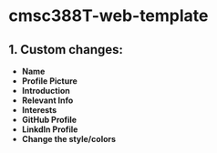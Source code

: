 # cmsc388T-web-template
## 1. Custom changes: 
- **Name**
- **Profile Picture**
- **Introduction**
- **Relevant Info**
- **Interests**
- **GitHub Profile**
- **LinkdIn Profile**
- **Change the style/colors**
